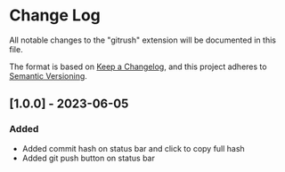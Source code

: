 # Change Log

All notable changes to the "gitrush" extension will be documented in this file.

The format is based on [Keep a Changelog](https://keepachangelog.com/en/1.0.0/),
and this project adheres to [Semantic Versioning](https://semver.org/spec/v2.0.0.html).

## [1.0.0] - 2023-06-05

### Added

- Added commit hash on status bar and click to copy full hash
- Added git push button on status bar